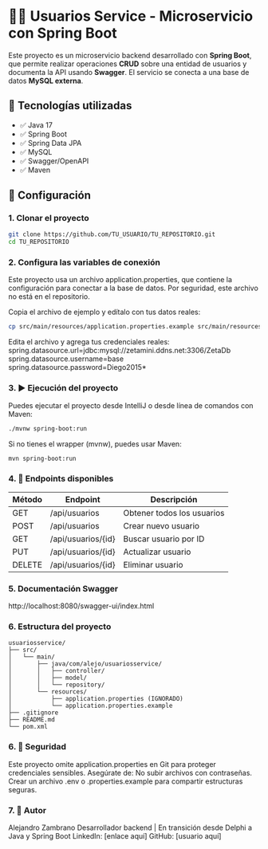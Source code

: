 # 🧑‍💻 Usuarios Service - Microservicio con Spring Boot

Este proyecto es un microservicio backend desarrollado con **Spring Boot**, que permite realizar operaciones **CRUD** sobre una entidad de usuarios y documenta la API usando **Swagger**. El servicio se conecta a una base de datos **MySQL externa**.

## 🚀 Tecnologías utilizadas

- ✅ Java 17
- ✅ Spring Boot
- ✅ Spring Data JPA
- ✅ MySQL
- ✅ Swagger/OpenAPI
- ✅ Maven

## 🔧 Configuración

### 1. Clonar el proyecto

```bash
git clone https://github.com/TU_USUARIO/TU_REPOSITORIO.git
cd TU_REPOSITORIO
```
### 2. Configura las variables de conexión
Este proyecto usa un archivo application.properties, que contiene la configuración para conectar a la base de datos. Por seguridad, este archivo no está en el repositorio.

Copia el archivo de ejemplo y edítalo con tus datos reales:
```bash
cp src/main/resources/application.properties.example src/main/resources/application.properties
```
Edita el archivo y agrega tus credenciales reales:
spring.datasource.url=jdbc:mysql://zetamini.ddns.net:3306/ZetaDb
spring.datasource.username=base
spring.datasource.password=Diego2015*

### 3. ▶️ Ejecución del proyecto
Puedes ejecutar el proyecto desde IntelliJ o desde línea de comandos con Maven:
```bash
./mvnw spring-boot:run
```
Si no tienes el wrapper (mvnw), puedes usar Maven:
```bash
mvn spring-boot:run
```
### 4. 🧪 Endpoints disponibles
| Método | Endpoint           | Descripción                |
| ------ | ------------------ | -------------------------- |
| GET    | /api/usuarios      | Obtener todos los usuarios |
| POST   | /api/usuarios      | Crear nuevo usuario        |
| GET    | /api/usuarios/{id} | Buscar usuario por ID      |
| PUT    | /api/usuarios/{id} | Actualizar usuario         |
| DELETE | /api/usuarios/{id} | Eliminar usuario           |

### 5. Documentación Swagger
http://localhost:8080/swagger-ui/index.html

### 6. Estructura del proyecto
```text
usuariosservice/
├── src/
│   └── main/
│       ├── java/com/alejo/usuariosservice/
│       │   ├── controller/
│       │   ├── model/
│       │   └── repository/
│       └── resources/
│           ├── application.properties (IGNORADO)
│           └── application.properties.example
├── .gitignore
├── README.md
└── pom.xml
```

### 6. 🔐 Seguridad
Este proyecto omite application.properties en Git para proteger credenciales sensibles. Asegúrate de:
No subir archivos con contraseñas.
Crear un archivo .env o .properties.example para compartir estructuras seguras.

### 7. 💬 Autor
Alejandro Zambrano
Desarrollador backend | En transición desde Delphi a Java y Spring Boot
LinkedIn: [enlace aquí]
GitHub: [usuario aquí]
